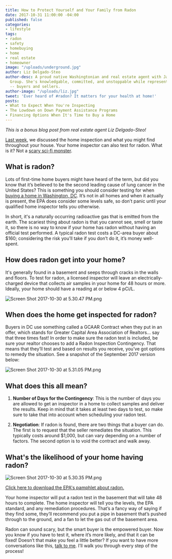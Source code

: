 ```yaml
---
title: How to Protect Yourself and Your Family from Radon
date: 2017-10-31 11:00:00 -04:00
published: false
categories:
- lifestyle
tags:
- radon
- safety
- homebuying
- home
- real estate
- homeowner
image: "/uploads/underground.jpg"
author: Liz Delgado-Steo
author-desc: A proud native Washingtonian and real estate agent with Jason Martin
  Group. She's knowledgable, committed, and unstoppable while representing her clients
  -- buyers and sellers.
author-image: "/uploads/liz.jpg"
tweet: 'Ever heard of #radon? It matters for your health at home!'
posts:
- What to Expect When You're Inspecting
- The Lowdown on Down Payment Assistance Programs
- Financing Options When It's Time to Buy a Home
---
```


*This is a bonus blog post from real estate agent Liz Delgado-Steo!*

[Last week](https://www.maggiegermano.com/blog/what-to-expect-when-youre-inspecting/), we discussed the home inspection and what you might find throughout your house. Your home inspector can also test for radon. What is it? Not a [scary sci-fi monster](https://www.youtube.com/watch?v=WaATlgyHbxc).

## What is radon?

Lots of first-time home buyers might have heard of the term, but did you know that it’s believed to be the second leading cause of lung cancer in the United States? This is something you should consider testing for when [buying a home in Washington, DC](http://jasonmartingroup.com/about). It’s not in all homes and when it actually is present, the EPA does consider some levels safe, so don’t panic until your qualified home inspector tells you otherwise.

In short, it's a naturally occurring radioactive gas that is emitted from the earth. The scariest thing about radon is that you cannot see, smell or taste it, so there is no way to know if your home has radon without having an official test performed. A typical radon test costs a DC-area buyer about $160; considering the risk you’ll take if you don’t do it, it’s money well-spent.

## How does radon get into your home? 

It's generally found in a basement and seeps through cracks in the walls and floors. To test for radon, a licensed inspector will leave an electrically-charged device that collects air samples in your home for 48 hours or more. Ideally, your home should have a reading at or below 4 pCi/L.

![Screen Shot 2017-10-30 at 5.30.47 PM.png](/uploads/Screen%20Shot%202017-10-30%20at%205.30.47%20PM.png)

## When does the home get inspected for radon? 

Buyers in DC use something called a GCAAR Contract when they put in an offer, which stands for Greater Capital Area Association of Realtors… say that three times fast! In order to make sure the radon test is included, be sure your realtor chooses to add a Radon Inspection Contingency. That means that they’ll test and based on results you receive, you’ve got options to remedy the situation. See a snapshot of the September 2017 version below:

![Screen Shot 2017-10-30 at 5.31.05 PM.png](/uploads/Screen%20Shot%202017-10-30%20at%205.31.05%20PM.png)

## What does this all mean?

1. **Number of Days for the Contingency**: This is the number of days you are allowed to get an inspector in a home to collect samples and deliver the results. Keep in mind that it takes at least two days to test, so make sure to take that into account when scheduling your radon test.

2. **Negotiation**: If radon is found, there are two things that a buyer can do. The first is to request that the seller remediates the situation. This typically costs around $1,000, but can vary depending on a number of factors. The second option is to void the contract and walk away.

## What's the likelihood of your home having radon?

![Screen Shot 2017-10-30 at 5.30.35 PM.png](/uploads/Screen%20Shot%202017-10-30%20at%205.30.35%20PM.png)

[Click here to download the EPA's pamphlet about radon.](https://drive.google.com/file/d/0B_wrShoA7W5MTWcyNHZYbWViOUE/view?usp=sharing)

Your home inspector will put a radon test in the basement that will take 48 hours to complete. The home inspector will tell you the levels, the EPA standard, and any remediation procedures. That’s a fancy way of saying if they find some, they’ll recommend you put a pipe in basement that’s pushed through to the ground, and a fan to let the gas out of the basement area.

Radon can sound scary, but the smart buyer is the empowered buyer. Now you know if you have to test it, where it’s more likely, and that it can be fixed! Doesn’t that make you feel a little better? If you want to have more conversations like this, [talk to me](mailto:liz@jasonmartingroup.com?subject=Liz%20--%20We%20Want%20to%20Learn!). I’ll walk you through every step of the process!